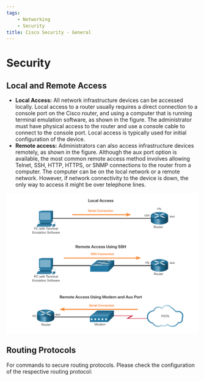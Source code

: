 ```yaml
---
tags:
    - Networking
    - Security
title: Cisco Security - General
---
```

# Security
## Local and Remote Access
- **Local Access:** All network infrastructure devices can be accessed locally. Local access to a router usually requires a direct connection to a console port on the Cisco router, and using a computer that is running terminal emulation software, as shown in the figure. The administrator must have physical access to the router and use a console cable to connect to the console port. Local access is typically used for initial configuration of the device.
- **Remote access:** Administrators can also access infrastructure devices remotely, as shown in the figure. Although the aux port option is available, the most common remote access method involves allowing Telnet, SSH, HTTP, HTTPS, or SNMP connections to the router from a computer. The computer can be on the local network or a remote network. However, if network connectivity to the device is down, the only way to access it might be over telephone lines.

<img src="assets/Secure Access to Network Devices.png" width=600>

## Routing Protocols
For commands to secure routing protocols. Please check the configuration of the respective routing protocol:
